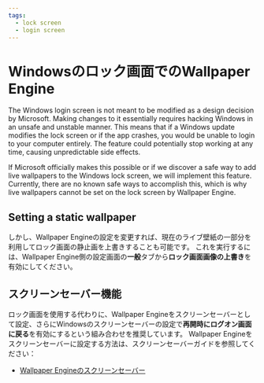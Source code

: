 ```yaml
---
tags:
  - lock screen
  - login screen
---
```


# Windowsのロック画面でのWallpaper Engine

The Windows login screen is not meant to be modified as a design decision by Microsoft. Making changes to it essentially requires hacking Windows in an unsafe and unstable manner. This means that if a Windows update modifies the lock screen or if the app crashes, you would be unable to login to your computer entirely. The feature could potentially stop working at any time, causing unpredictable side effects.

If Microsoft officially makes this possible or if we discover a safe way to add live wallpapers to the Windows lock screen, we will implement this feature. Currently, there are no known safe ways to accomplish this, which is why live wallpapers cannot be set on the lock screen by Wallpaper Engine.

## Setting a static wallpaper

しかし、Wallpaper Engineの設定を変更すれば、現在のライブ壁紙の一部分を利用してロック画面の静止画を上書きすることも可能です。 これを実行するには、Wallpaper Engine側の設定画面の**一般**タブから**ロック画面画像の上書き**を有効にしてください。

## スクリーンセーバー機能

ロック画面を使用する代わりに、Wallpaper Engineをスクリーンセーバーとして設定、さらにWindowsのスクリーンセーバーの設定で**再開時にログオン画面に戻る**を有効にするという組み合わせを推奨しています。 Wallpaper Engineをスクリーンセーバーに設定する方法は、スクリーンセーバーガイドを参照してください：

* [Wallpaper Engineのスクリーンセーバー](/functionality/screensaver.html)